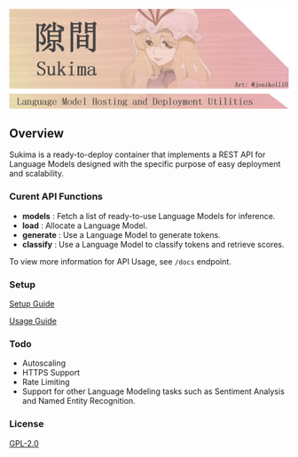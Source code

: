 ![logo](banner.png)

## Overview
Sukima is a ready-to-deploy container that implements a REST API for Language Models designed with the specific purpose of easy deployment and scalability.

### Curent API Functions
- **models** : Fetch a list of ready-to-use Language Models for inference.
- **load** : Allocate a Language Model.
- **generate** : Use a Language Model to generate tokens.
- **classify** : Use a Language Model to classify tokens and retrieve scores.

To view more information for API Usage, see ``/docs`` endpoint.

### Setup
[Setup Guide](../../wiki/Setup)

[Usage Guide](../../wiki/Usage)

### Todo
- Autoscaling
- HTTPS Support
- Rate Limiting
- Support for other Language Modeling tasks such as Sentiment Analysis and Named Entity Recognition.

### License
[GPL-2.0](LICENSE)
